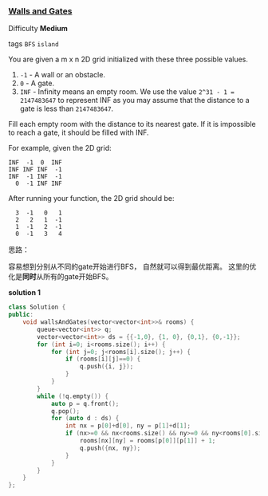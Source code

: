 ### [Walls and Gates](https://leetcode.com/problems/walls-and-gates/description/)

Difficulty **Medium**

tags `BFS` `island`

You are given a m x n 2D grid initialized with these three possible values.

1. `-1` - A wall or an obstacle.
2. `0` - A gate.
3. `INF` - Infinity means an empty room. We use the value `2^31 - 1 = 2147483647` to represent INF as you may assume that the distance to a gate is less than `2147483647`.

Fill each empty room with the distance to its nearest gate. If it is impossible to reach a gate, it should be filled with INF.

For example, given the 2D grid:

```
INF  -1  0  INF
INF INF INF  -1
INF  -1 INF  -1
  0  -1 INF INF
```

After running your function, the 2D grid should be:

```
  3  -1   0   1
  2   2   1  -1
  1  -1   2  -1
  0  -1   3   4
```
思路：

容易想到分别从不同的gate开始进行BFS， 自然就可以得到最优距离。 这里的优化是**同时**从所有的gate开始BFS。 

**solution 1**
```c++
class Solution {
public:
    void wallsAndGates(vector<vector<int>>& rooms) {
        queue<vector<int>> q;
        vector<vector<int>> ds = {{-1,0}, {1, 0}, {0,1}, {0,-1}};
        for (int i=0; i<rooms.size(); i++) {
            for (int j=0; j<rooms[i].size(); j++) {
                if (rooms[i][j]==0) {
                    q.push({i, j});
                }
            }
        }
        while (!q.empty()) {
            auto p = q.front();
            q.pop();
            for (auto d : ds) {
                int nx = p[0]+d[0], ny = p[1]+d[1];
                if (nx>=0 && nx<rooms.size() && ny>=0 && ny<rooms[0].size() && rooms[nx][ny]==INT_MAX) {
                    rooms[nx][ny] = rooms[p[0]][p[1]] + 1;
                    q.push({nx, ny});
                }
            }
        }
    }
};
```
